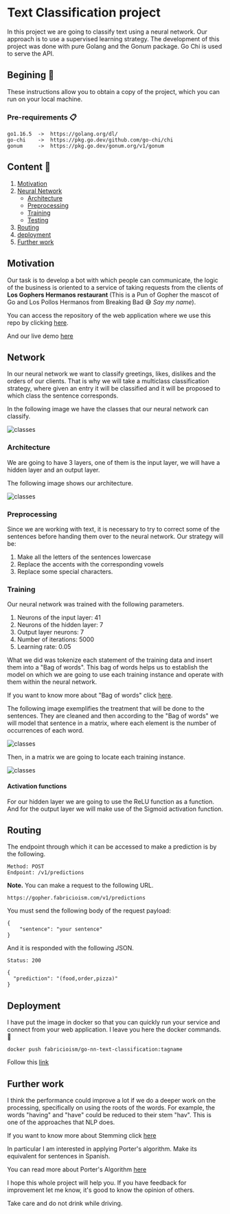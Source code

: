 # Text Classification project

In this project we are going to classify text using a neural network. Our approach is to use a supervised learning strategy. The development of this project was done with pure Golang and the Gonum package. Go Chi is used to serve the API.

## Begining 🚀

These instructions allow you to obtain a copy of the project, which you can run on your local machine.

### Pre-requirements 📋

```
go1.16.5  ->  https://golang.org/dl/
go-chi    ->  https://pkg.go.dev/github.com/go-chi/chi
gonum     ->  https://pkg.go.dev/gonum.org/v1/gonum
```

## Content 📘

1. [Motivation](#motivation)
2. [Neural Network](#network)
   - [Architecture](#architecture)
   - [Preprocessing](#preprocessing)
   - [Training](#training)
   - [Testing](#testing)
3. [Routing](#routing)
4. [deployment](#deployment)
5. [Further work](#further-work)

## Motivation

Our task is to develop a bot with which people can communicate, the logic of the business is oriented to a service of taking requests from the clients of  **Los Gophers Hermanos restaurant** (This is a Pun of Gopher the mascot of Go and Los Pollos Hermanos from Breaking Bad 😅 _Say my name_).

You can access the repository of the web application where we use this repo by clicking [here](https://github.com/fabricioism/gopher-hermanos-chat).

And our live demo [here](https://los-gophers-hermanos-chat.vercel.app/)

## Network

In our neural network we want to classify greetings, likes, dislikes and the orders of our clients. That is why we will take a multiclass classification strategy, where given an entry it will be classified and it will be proposed to which class the sentence corresponds.

In the following image we have the classes that our neural network can classify.

![classes](./assets/nn-5.png)

### Architecture

We are going to have 3 layers, one of them is the input layer, we will have a hidden layer and an output layer.

The following image shows our architecture.

![classes](./assets/nn-4.png)

### Preprocessing

Since we are working with text, it is necessary to try to correct some of the sentences before handing them over to the neural network. Our strategy will be:

1. Make all the letters of the sentences lowercase
2. Replace the accents with the corresponding vowels
3. Replace some special characters.

### Training

Our neural network was trained with the following parameters.

1. Neurons of the input layer: 41
2. Neurons of the hidden layer: 7
3. Output layer neurons: 7
4. Number of iterations: 5000
5. Learning rate: 0.05

What we did was tokenize each statement of the training data and insert them into a "Bag of words". This bag of words helps us to establish the model on which we are going to use each training instance and operate with them within the neural network.

If you want to know more about "Bag of words" click [here](https://en.wikipedia.org/wiki/Bag-of-words_model).

The following image exemplifies the treatment that will be done to the sentences. They are cleaned and then according to the "Bag of words" we will model that sentence in a matrix, where each element is the number of occurrences of each word.

![classes](./assets/nn-1.png)

Then, in a matrix we are going to locate each training instance.

![classes](./assets/nn-2.png)

#### Activation functions

For our hidden layer we are going to use the ReLU function as a function. And for the output layer we will make use of the Sigmoid activation function.

## Routing

The endpoint through which it can be accessed to make a prediction is by the following.

```
Method: POST
Endpoint: /v1/predictions
```

**Note.** You can make a request to the following URL.

```
https://gopher.fabricioism.com/v1/predictions
```

You must send the following body of the request payload:

```
{
    "sentence": "your sentence"
}
```

And it is responded with the following JSON.

```
Status: 200

{
  "prediction": "(food,order,pizza)"
}
```

## Deployment

I have put the image in docker so that you can quickly run your service and connect from your web application. I leave you here the docker commands. 🐳

```
docker push fabricioism/go-nn-text-classification:tagname
```

Follow this [link](https://hub.docker.com/repository/docker/fabricioism/go-nn-text-classification)

## Further work

I think the performance could improve a lot if we do a deeper work on the processing, specifically on using the roots of the words. For example, the words "having" and "have" could be reduced to their stem "hav". This is one of the approaches that NLP does.

If you want to know more about Stemming click [here](https://nlp.stanford.edu/IR-book/html/htmledition/stemming-and-lemmatization-1.html)

In particular I am interested in applying Porter's algorithm. Make its equivalent for sentences in Spanish.

You can read more about Porter's Algorithm [here](http://facweb.cs.depaul.edu/mobasher/classes/csc575/papers/porter-algorithm.html)

I hope this whole project will help you. If you have feedback for improvement let me know, it's good to know the opinion of others.

Take care and do not drink while driving.
